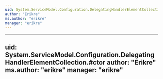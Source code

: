 ```yaml
---
uid: System.ServiceModel.Configuration.DelegatingHandlerElementCollection
author: "Erikre"
ms.author: "erikre"
manager: "erikre"
---
```


---
uid: System.ServiceModel.Configuration.DelegatingHandlerElementCollection.#ctor
author: "Erikre"
ms.author: "erikre"
manager: "erikre"
---
